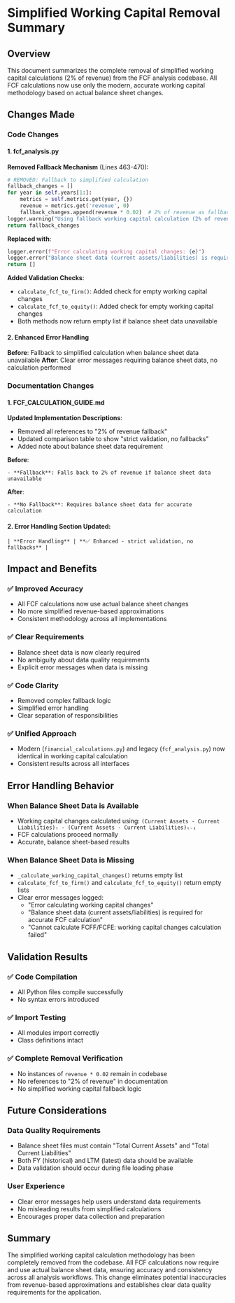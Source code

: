 # Simplified Working Capital Removal Summary

## Overview

This document summarizes the complete removal of simplified working capital calculations (2% of revenue) from the FCF analysis codebase. All FCF calculations now use only the modern, accurate working capital methodology based on actual balance sheet changes.

## Changes Made

### **Code Changes**

#### **1. fcf_analysis.py**

**Removed Fallback Mechanism** (Lines 463-470):
```python
# REMOVED: Fallback to simplified calculation
fallback_changes = []
for year in self.years[1:]:
    metrics = self.metrics.get(year, {})
    revenue = metrics.get('revenue', 0)
    fallback_changes.append(revenue * 0.02)  # 2% of revenue as fallback
logger.warning("Using fallback working capital calculation (2% of revenue)")
return fallback_changes
```

**Replaced with**:
```python
logger.error(f"Error calculating working capital changes: {e}")
logger.error("Balance sheet data (current assets/liabilities) is required for accurate FCF calculation")
return []
```

**Added Validation Checks**:
- `calculate_fcf_to_firm()`: Added check for empty working capital changes
- `calculate_fcf_to_equity()`: Added check for empty working capital changes
- Both methods now return empty list if balance sheet data unavailable

#### **2. Enhanced Error Handling**

**Before**: Fallback to simplified calculation when balance sheet data unavailable
**After**: Clear error messages requiring balance sheet data, no calculation performed

### **Documentation Changes**

#### **1. FCF_CALCULATION_GUIDE.md**

**Updated Implementation Descriptions**:
- Removed all references to "2% of revenue fallback"
- Updated comparison table to show "strict validation, no fallbacks"
- Added note about balance sheet data requirement

**Before**:
```
- **Fallback**: Falls back to 2% of revenue if balance sheet data unavailable
```

**After**:
```
- **No Fallback**: Requires balance sheet data for accurate calculation
```

#### **2. Error Handling Section Updated**:
```
| **Error Handling** | **✅ Enhanced - strict validation, no fallbacks** |
```

## Impact and Benefits

### **✅ Improved Accuracy**
- All FCF calculations now use actual balance sheet changes
- No more simplified revenue-based approximations
- Consistent methodology across all implementations

### **✅ Clear Requirements**
- Balance sheet data is now clearly required
- No ambiguity about data quality requirements
- Explicit error messages when data is missing

### **✅ Code Clarity**
- Removed complex fallback logic
- Simplified error handling
- Clear separation of responsibilities

### **✅ Unified Approach**
- Modern (`financial_calculations.py`) and legacy (`fcf_analysis.py`) now identical in working capital calculation
- Consistent results across all interfaces

## Error Handling Behavior

### **When Balance Sheet Data is Available**
- Working capital changes calculated using: `(Current Assets - Current Liabilities)ₜ - (Current Assets - Current Liabilities)ₜ₋₁`
- FCF calculations proceed normally
- Accurate, balance sheet-based results

### **When Balance Sheet Data is Missing**
- `_calculate_working_capital_changes()` returns empty list
- `calculate_fcf_to_firm()` and `calculate_fcf_to_equity()` return empty lists
- Clear error messages logged:
  - "Error calculating working capital changes"
  - "Balance sheet data (current assets/liabilities) is required for accurate FCF calculation"
  - "Cannot calculate FCFF/FCFE: working capital changes calculation failed"

## Validation Results

### **✅ Code Compilation**
- All Python files compile successfully
- No syntax errors introduced

### **✅ Import Testing**
- All modules import correctly
- Class definitions intact

### **✅ Complete Removal Verification**
- No instances of `revenue * 0.02` remain in codebase
- No references to "2% of revenue" in documentation
- No simplified working capital fallback logic

## Future Considerations

### **Data Quality Requirements**
- Balance sheet files must contain "Total Current Assets" and "Total Current Liabilities"
- Both FY (historical) and LTM (latest) data should be available
- Data validation should occur during file loading phase

### **User Experience**
- Clear error messages help users understand data requirements
- No misleading results from simplified calculations
- Encourages proper data collection and preparation

## Summary

The simplified working capital calculation methodology has been completely removed from the codebase. All FCF calculations now require and use actual balance sheet data, ensuring accuracy and consistency across all analysis workflows. This change eliminates potential inaccuracies from revenue-based approximations and establishes clear data quality requirements for the application.